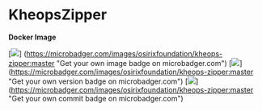 # KheopsZipper

**Docker Image**

[![](https://images.microbadger.com/badges/image/osirixfoundation/kheops-zipper:master.svg)]
(https://microbadger.com/images/osirixfoundation/kheops-zipper:master "Get your own image badge on microbadger.com")
[![](https://images.microbadger.com/badges/version/osirixfoundation/kheops-zipper:master.svg)]
(https://microbadger.com/images/osirixfoundation/kheops-zipper:master "Get your own version badge on microbadger.com")
[![](https://images.microbadger.com/badges/commit/osirixfoundation/kheops-zipper:master.svg)]
(https://microbadger.com/images/osirixfoundation/kheops-zipper:master "Get your own commit badge on microbadger.com")
